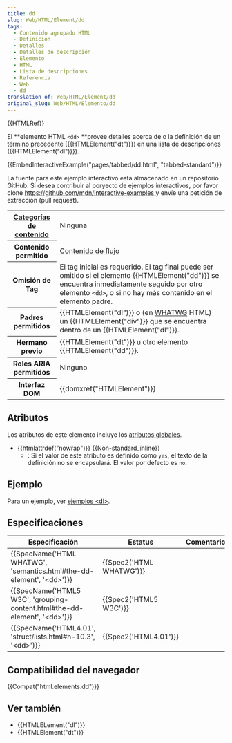 ```yaml
---
title: dd
slug: Web/HTML/Element/dd
tags:
  - Contenido agrupado HTML
  - Definición
  - Detalles
  - Detalles de descripción
  - Elemento
  - HTML
  - Lista de descripciones
  - Referencia
  - Web
  - dd
translation_of: Web/HTML/Element/dd
original_slug: Web/HTML/Elemento/dd
---
```

{{HTMLRef}}

El **elemento HTML `<dd>` **provee detalles acerca de o la definición de un término precedente ({{HTMLElement("dt")}}) en una lista de descripciones ({{HTMLElement("dl")}}).

{{EmbedInteractiveExample("pages/tabbed/dd.html", "tabbed-standard")}}

La fuente para este ejemplo interactivo esta almacenado en un repositorio GitHub. Si desea contribuir al poryecto de ejemplos interactivos, por favor clone [https://github.com/mdn/interactive-examples ](https://github.com/mdn/interactive-examples)y envíe una petición de extracción (pull request).

<table class="properties">
  <tbody>
    <tr>
      <th scope="row">
        <a href="/es/docs/Web/Guide/HTML/categorias_de_contenido"
          >Categorías de contenido</a
        >
      </th>
      <td>Ninguna</td>
    </tr>
    <tr>
      <th scope="row">Contenido permitido</th>
      <td>
        <a
          href="/es/docs/Web/Guide/HTML/categorias_de_contenido#Contenido_dinámico"
          >Contenido de flujo</a
        >
      </td>
    </tr>
    <tr>
      <th scope="row">Omisión de Tag</th>
      <td>
        El tag inicial es requerido. El tag final puede ser omitido si el
        elemento {{HTMLElement("dd")}} se encuentra inmediatamente
        seguido por otro elemento <code>&#x3C;dd></code>, o si no hay más
        contenido en el elemento padre.
      </td>
    </tr>
    <tr>
      <th scope="row">Padres permitidos</th>
      <td>
        {{HTMLElement("dl")}} o (en
        <a href="/es/docs/Glossary/WHATWG">WHATWG</a> HTML) un
        {{HTMLElement("div")}} que se encuentra dentro de un
        {{HTMLElement("dl")}}.
      </td>
    </tr>
    <tr>
      <th scope="row">Hermano previo</th>
      <td>
        {{HTMLElement("dt")}} u otro elemento
        {{HTMLElement("dd")}}.
      </td>
    </tr>
    <tr>
      <th scope="row">Roles ARIA permitidos</th>
      <td>Ninguno</td>
    </tr>
    <tr>
      <th scope="row">Interfaz DOM</th>
      <td>{{domxref("HTMLElement")}}</td>
    </tr>
  </tbody>
</table>

## Atributos

Los atributos de este elemento incluye los [atributos globales](/es/docs/Web/HTML/Atributos_Globales).

- {{htmlattrdef("nowrap")}} {{Non-standard_inline}}
  - : Si el valor de este atributo es definido como `yes`, el texto de la definición no se encapsulará. El valor por defecto es `no`.

## Ejemplo

Para un ejemplo, ver [ejemplos \<dl>](/es/docs/Web/HTML/Elemento/dl#Examples).

## Especificaciones

| Especificación                                                                                           | Estatus                          | Comentarios |
| -------------------------------------------------------------------------------------------------------- | -------------------------------- | ----------- |
| {{SpecName('HTML WHATWG', 'semantics.html#the-dd-element', '&lt;dd&gt;')}}     | {{Spec2('HTML WHATWG')}} |             |
| {{SpecName('HTML5 W3C', 'grouping-content.html#the-dd-element', '&lt;dd&gt;')}} | {{Spec2('HTML5 W3C')}}     |             |
| {{SpecName('HTML4.01', 'struct/lists.html#h-10.3', '&lt;dd&gt;')}}                 | {{Spec2('HTML4.01')}}     |             |

## Compatibilidad del navegador

{{Compat("html.elements.dd")}}

## Ver también

- {{HTMLELement("dl")}}
- {{HTMLElement("dt")}}
